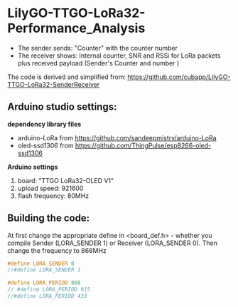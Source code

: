 # LilyGO-TTGO-LoRa32-Performance_Analysis
 

* The sender sends: "Counter" with the counter number 
* The receiver shows: Internal counter, SNR and RSSi for LoRa packets plus received payload (Sender's Counter and number )

The code is derived and simplified from: 
https://github.com/cubapp/LilyGO-TTGO-LoRa32-SenderReceiver

## Arduino studio settings: 
**dependency library files**
* arduino-LoRa from https://github.com/sandeepmistry/arduino-LoRa 
* oled-ssd1306 from https://github.com/ThingPulse/esp8266-oled-ssd1306

**Arduino settings**
1. board: "TTGO LoRa32-OLED V1"
2. upload speed:  921600
3. flash frequency: 80MHz

## Building the code:
At first change the appropriate define in <board_def.h> - whether you compile Sender (LORA_SENDER 1) or Receiver (LORA_SENDER 0). Then change the frequency to 868MHz

```C
#define LORA_SENDER 0
//#define LORA_SENDER 1

#define LORA_PERIOD 868  
// #define LORA_PERIOD 915     
//#define LORA_PERIOD 433  
```


